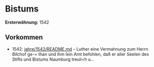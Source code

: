 # Bistums

**Ersterwähnung:** 1542

## Vorkommen
- 1542: [jahre/1542/README.md](../jahre/1542/README.md) – Luther eine Vermahnung zum Herrn Biſchof ge-=
than und ihm ſein Amt befohlen, daß er aller Seelen
des Stifts und Bistums Naumburg treuli<h u...
